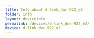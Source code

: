 ```yaml
---
title: Info about d-link_dwr-922_e2
folder: info
layout: deviceinfo
permalink: /devices/d-link_dwr-922_e2/
device: d-link_dwr-922_e2
---
```

